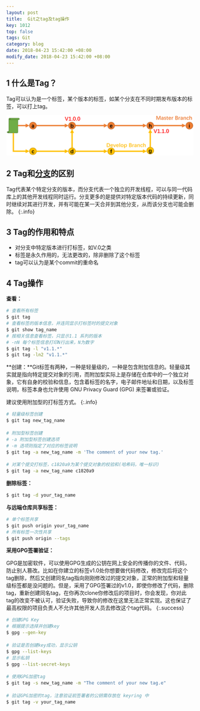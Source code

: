 ```yaml
---
layout: post
title:  Git之tag及tag操作
key: 1012
top: false
tags: Git
category: blog
date: 2018-04-23 15:42:00 +08:00
modify_date: 2018-04-23 15:42:00 +08:00
---
```


## 1 什么是Tag？

Tag可以认为是一个标签，某个版本的标签，如某个分支在不同时期发布版本的标签，可以打上tag。

![分支示意图](https://raw.githubusercontent.com/yicm/Images/master/blog/git_tag.png)


## 2 Tag和[分支](https://yicm.github.io/blog/2018/04/20/Branch-and-Branch-Operations-of-Git.html)的区别

Tag代表某个特定分支的版本，而分支代表一个独立的开发线程，可以与同一代码库上的其他开发线程同时运行。分支更多的是提供对特定版本代码的持续更新，同时继续对其进行开发，并有可能在某一天合并到其他分支，从而该分支也可能会删除。
{:.info}

## 3 Tag的作用和特点

- 对分支中特定版本进行打标签，如V.0之类
- 标签是永久作用的，无法更改的，除非删除了这个标签
- tag可以认为是某个commit的重命名

## 4 Tag操作

**查看：**
```bash
# 查看所有标签
$ git tag
# 查看标签的版本信息，并连同显示打标签时的提交对象
$ git show tag_name
# 按相关信息查看标签，只显示1.1 系列的版本
# -nN 每个标签信息打印N行出来，N为数字
$ git tag -l "v1.1.*"
$ git tag -ln2 "v1.1.*"
```
**创建：**Git标签有两种，一种是轻量级的，一种是包含附加信息的。轻量级其实就是指向特定提交对象的引用，而附加型实际上是存储在仓库中的一个独立对象，它有自身的校验和信息，包含着标签的名字，电子邮件地址和日期，以及标签说明，标签本身也允许使用 GNU Privacy Guard (GPG) 来签署或验证。

建议使用附加型的打标签方式。
{:.info}

```bash
# 轻量级标签创建
$ git tag new_tag_name

# 附加型标签创建
# -a 附加型标签创建选项
# -m 选项则指定了对应的标签说明
$ git tag -a new_tag_name -m 'The comment of your new tag.'

# 对某个提交打标签，c1820a9为某个提交对象的校验和(哈希码，唯一标识)
$ git tag -a new_tag_name c1820a9
```

**删除标签：**

```bash
$ git tag -d your_tag_name
```

**与远端仓库共享标签：**

```bash
# 单个标签共享
$ git push origin your_tag_name
# 所有标签一次性共享
$ git push origin --tags
```

**采用GPG签署验证：**

GPG是加密软件，可以使用GPG生成的公钥在网上安全的传播你的文件、代码，防止别人篡改。比如在你建立的标签v1.0处你想要做代码修改，修改完后将这个tag删除，然后又创建同名tag指向刚刚修改过的提交对象，正常的附加型和轻量级标签都是没问题的。但是，采用了GPG签署过的v1.0，即使你修改了代码，删除tag，重新创建同名tag，在你再次clone你修改后的项目时，你会发现，你对此tag的改变不被认可，验证失败，导致你的修改在这里无法正常实现。这也保证了最高权限的项目负责人不允许其他开发人员去修改这个tag代码。
{:.success}

```bash
# 创建GPG Key
# 根据提示选择并创建key
$ gpg --gen-key

# 验证是否创建key成功，显示公钥
$ gpg --list-keys
# 显示私钥
$ gpg --list-secret-keys

# 使用GPG加密tag
$ git tag -s new_tag_name -m "The comment of your new tag.e"

# 验证GPG加密的tag，注意验证前签署者的公钥需存放在 keyring 中
$ git tag -v your_tag_name
```




